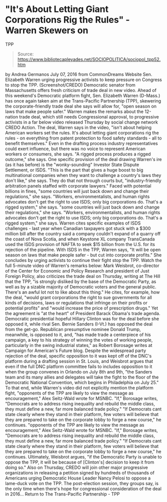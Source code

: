 # "It's About Letting Giant Corporations Rig the Rules" - Warren Skewers on 
TPP

> Source: https://www.bibliotecapleyades.net/SOCIOPOLITICA/sociopol_tpp52.htm

by Andrea Germanos July 07, 2016 from CommonDreams Website
Sen. Elizabeth Warren
urging progressive activists
to keep pressure on Congress to stop the TPP.
(Screenshot/CREDO)
Democratic senator from Massachusetts
offers fresh criticism of trade deal
in new video.
Ahead of this weekend's Democratic platform fight, Sen. Elizabeth Warren (D-Mass.) has once again taken aim at the Trans-Pacific Partnership (TPP), skewering the corporate-friendly trade deal she says will allow for,
"open season on laws that make people safer."
Warren makes the remarks about the 12-nation trade deal, which still needs Congressional approval, to progressive activists in a far below video released Thursday by social change network CREDO Action.
The deal, Warren says in the video,
"isn't about helping American workers set the rules. It's about letting giant corporations rig the rules - on everything from patent protection to food safety standards - all to benefit themselves."
Even in the drafting process industry representatives could exert influence, but there was no voice to represent American workers or consumers, she says.
"A rigged process produces a rigged outcome," she says.
One specific provision of the deal drawing Warren's ire (as it has before) is the "wonky-sounding" Investor State Dispute Settlement, or ISDS.
"This is the part that gives a huge boost to big multinational companies when they want to challenge a country's laws they don't like," she says.
They do that not through courts but,
"industry-friendly arbitration panels staffed with corporate lawyers."
Faced with potential billions in fines,
"some countries will just back down and change their regulations," she says. "Workers, environmentalists, and human rights advocates don't get the right to use ISDS; only big corporations do. That's a rigged system," she says.
"some countries will just back down and change their regulations," she says.
"Workers, environmentalists, and human rights advocates don't get the right to use ISDS; only big corporations do. That's a rigged system," she says.
Warren cites specific examples of ISDS challenges - last year when Canadian taxpayers got stuck with a $300 million bill after the country said a company couldn't expand of a quarry off the coast of Nova Scotia, and when Keystone XL company TransCanada used the ISDS provision of NAFTA to seek $15 billion from the U.S. for its rejection of the pipeline.
With ISDS in the TPP, Warren says,
"It will be open season on laws that make people safer - but cut into corporate profits."
She concludes by urging activists to continue their fight stop the TPP.
Watch the full 5-minute video of Warren's remarks below:
Mark Weisbrot, co-director of the Center for Economic and Policy Research and president of Just Foreign Policy, also criticizes the trade deal on Thursday, writing at The Hill that the TPP,
"is strongly disliked by the base of the Democratic Party, as well as by a sizable majority of Democratic voters and the general public. There's an awful lot not to like about this thing."
He cites, for example, how the deal,
"would grant corporations the right to sue governments for all kinds of decisions, laws or regulations that infringe on their profits or potential profits" and "would increase the price of prescription drugs."
Yet the agreement is "at the heart" of President Barack Obama's trade agenda.
Democratic presidential hopeful Hillary Clinton was for the deal before she opposed it, while rival Sen. Bernie Sanders (I-Vt.) has opposed the deal from the get-go.
Republican presumptive nominee Donald Trump, meanwhile, is opposed to it, and,
"has made trade a centerpiece of his campaign, a key to his strategy of winning the votes of working people, particularly in the swing industrial states," as Robert Borosage writes at Campaign for American's Future blog.
Despite the widespread party rejection of the deal, specific opposition to it was kept off of the DNC's platform during a drafting session in St. Louis, and Weisbrot argues that even if the full DNC platform committee fails to includes opposition to it when the group convenes in Orlando on July 8th and 9th,
"the Sanders team and its many allies and delegates will take the fight to the floor of the Democratic National Convention, which begins in Philadelphia on July 25."
To that end, while Warren's video did not explicitly mention the platform fight,
"opponents of the TPP are likely to view the message as encouragement," Alex Seitz-Wald wrote for MSNBC. "If," Borosage writes, "Democrats are to address rising inequality and rebuild the middle class, they must define a new, far more balanced trade policy." "If Democrats cant state clearly where they stand in their platform, few voters will believe that they are prepared to take on the corporate lobby to forge a new course," he continues.
"opponents of the TPP are likely to view the message as encouragement," Alex Seitz-Wald wrote for MSNBC.
"If," Borosage writes, "Democrats are to address rising inequality and rebuild the middle class, they must define a new, far more balanced trade policy."
"If Democrats cant state clearly where they stand in their platform, few voters will believe that they are prepared to take on the corporate lobby to forge a new course," he continues.
Ultimately, Weisbrot argues,
"if the Democratic Party is unable to oppose the TPP, it will be because of [Clinton's] decision to keep it from doing so."
Also on Thursday, CREDO will join other major progressive organizations in releasing a petition signed by hundreds of thousands of Americans urging Democratic House Leader Nancy Pelosi to oppose a lame-duck vote on the TPP.
The post-election session, they groups say, is the only time when there's hope for congressional consideration of the deal in 2016...
Return to The Trans-Pacific Partnership - TPP
